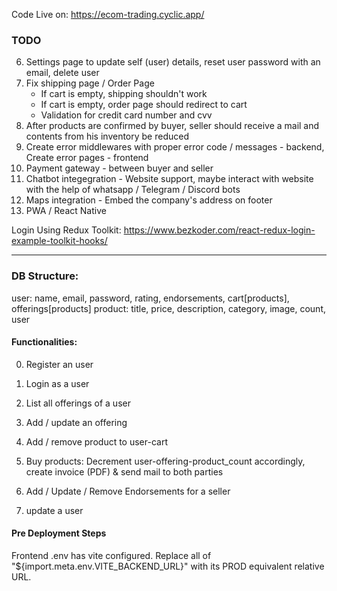 Code Live on: https://ecom-trading.cyclic.app/

### TODO

6. Settings page to update self (user) details, reset user password with an email, delete user
2. Fix shipping page / Order Page
    - If cart is empty, shipping shouldn't work
    - If cart is empty, order page should redirect to cart
    - Validation for credit card number and cvv
3. After products are confirmed by buyer, seller should receive a mail and contents from his inventory be reduced
4. Create error middlewares with proper error code / messages - backend, Create error pages - frontend
8. Payment gateway - between buyer and seller
9. Chatbot integegration - Website support, maybe interact with website with the help of whatsapp / Telegram / Discord bots
10. Maps integration - Embed the company's address on footer
11. PWA / React Native

Login Using Redux Toolkit: https://www.bezkoder.com/react-redux-login-example-toolkit-hooks/

***

### DB Structure:

user: name, email, password, rating, endorsements, cart[products], offerings[products]
product: title, price, description, category, image, count, user

#### Functionalities:

0. Register an user
1. Login as a user
3. List all offerings of a user
4. Add / update an offering
5. Add / remove product to user-cart

3. Buy products: Decrement user-offering-product_count accordingly, create invoice (PDF) & send mail to both parties
4. Add / Update / Remove Endorsements for a seller
5. update a user

#### Pre Deployment Steps

Frontend .env has vite configured. Replace all of "${import.meta.env.VITE_BACKEND_URL}" with its PROD equivalent relative URL.